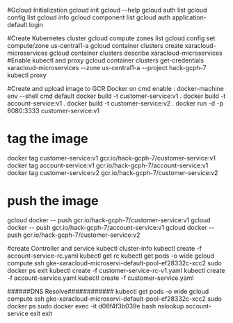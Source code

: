 #Gcloud Initialization
gcloud init
gcloud --help
gcloud auth list
gcloud config list
gcloud info
gcloud component list
gcloud auth application-default login

#Create Kubernetes cluster
gcloud compute zones list
gcloud config set compute/zone us-central1-a
gcloud container clusters create xaracloud-microservices
gcloud container clusters describe xaracloud-microservices
#Enable kubectl and proxy
gcloud container clusters get-credentials xaracloud-microservices --zone us-central1-a --project hack-gcph-7
kubectl proxy

#Create and upload image to GCR
Docker on cmd enable : docker-machine env --shell cmd default
docker build -t customer-service:v1 .
docker build -t account-service:v1 .
docker build -t customer-service:v2 .
docker run -d -p 8080:3333 customer-service:v1
# tag the image
docker tag customer-service:v1 gcr.io/hack-gcph-7/customer-service:v1
docker tag account-service:v1 gcr.io/hack-gcph-7/account-service:v1
docker tag customer-service:v2 gcr.io/hack-gcph-7/customer-service:v2
# push the image
gcloud docker -- push gcr.io/hack-gcph-7/customer-service:v1
gcloud docker -- push gcr.io/hack-gcph-7/account-service:v1
gcloud docker -- push gcr.io/hack-gcph-7/customer-service:v2

#create Controller and service
kubectl cluster-info
kubectl create -f account-service-rc.yaml
kubectl get rc
kubectl get pods -o wide
gcloud compute ssh gke-xaracloud-microservi-default-pool-ef28332c-xcc2
     sudo docker ps
	 exit
kubectl create -f customer-service-rc-v1.yaml
kubectl create -f account-service.yaml
kubectl create -f customer-service.yaml


######DNS Resolve############
kubectl get pods -o wide
gcloud compute ssh gke-xaracloud-microservi-default-pool-ef28332c-xcc2
	sudo docker ps
	sudo docker exec -it d08f4f3b039e bash
	nslookup account-service
	exit
	exit
